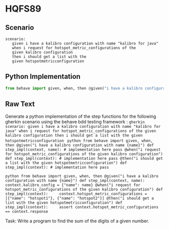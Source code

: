 # HQFS89
## Scenario
```gherkin
scenario: 
   given i have a kalibro configuration with name "kalibro for java" 
   when i request for hotspot_metric_configurations of the 
   given kalibro configuration 
   then i should get a list with the 
   given hotspotmetricconfiguration
```


## Python Implementation
```python
from behave import given, when, then @given("i have a kalibro configuration with name {name}") def step_impl(context, name): # implementation here pass @when("i request for hotspot_metric_configurations of the given kalibro configuration") def step_impl(context): # implementation here pass @then("i should get a list with the given hotspotmetricconfiguration") def step_impl(context): # implementation here pass
```


## Raw Text
Generate a python implementation of the step functions for the following gherkin scenario using the behave bdd testing framework : ```gherkin scenario: given i have a kalibro configuration with name "kalibro for java" when i request for hotspot_metric_configurations of the given kalibro configuration then i should get a list with the given hotspotmetricconfiguration ``` ```python from behave import given, when, then @given("i have a kalibro configuration with name {name}") def step_impl(context, name): # implementation here pass @when("i request for hotspot_metric_configurations of the given kalibro configuration") def step_impl(context): # implementation here pass @then("i should get a list with the given hotspotmetricconfiguration") def step_impl(context): # implementation here pass ```



```python from behave import given, when, then @given("i have a kalibro configuration with name {name}") def step_impl(context, name):     context.kalibro_config = {"name": name} @when("i request for hotspot_metric_configurations of the given kalibro configuration") def step_impl(context):     context.hotspot_metric_configurations = [{"name": "hotspot1"}, {"name": "hotspot2"}] @then("i should get a list with the given hotspotmetricconfiguration") def step_impl(context):     assert context.hotspot_metric_configurations == context.response ```

Task: Write a program to find the sum of the digits of a given number.

